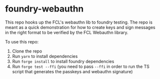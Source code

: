 # foundry-webauthn

This repo hooks up the FCL's webauthn lib to foundry testing. The repo is meant as a quick demonstration for how to create keys and sign messages in the right format to be verified by the FCL Webauthn library.

To use this repo:

1. Clone the repo
2. Run `yarn` to install dependencies
3. Run `forge install` to install foundry dependencies
4. Run `forge test --ffi` (you need to pass `--ffi` in order to run the TS script that generates the passkeys and webauthn signature)
